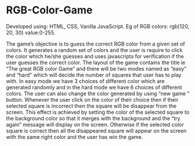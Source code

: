 # RGB-Color-Game
Developed using: HTML, CSS, Vanilla JavaScript. 
Eg of RGB colors: rgb(120, 20, 30) value:0-255.
 
The game’s objective is to guess the correct RGB color from a given set of colors. 
It generates a random set of colors and the user is require to click the color which he/she guesses
and uses javascripts for verification if the user guesses the correct color. 
The layout of the game contains the title ie “The great RGB color Game” and there will be two modes named as “easy” and “hard” 
which will decide the number of squares that user has to play with. In easy mode we have 3 choices of different color which are
generated randomly and in the hard mode we have 6 choices of different colors. 
The user can also change the color generated by using “new game “ button. 
Whenever the user click on the color of their choice then if their selected square is incorrect then the square will be disappear from the screen.
This effect is achieved by setting the color of the selected square to the background color so that it merges with the background
and the “try again” message will display on the screen. Otherwise if the selected color square is correct then all the disappeared
square will appear on the screen with the same right color and the user has win the game. 



